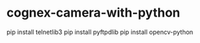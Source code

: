 # cognex-camera-with-python

pip install telnetlib3
pip install pyftpdlib
pip install opencv-python
